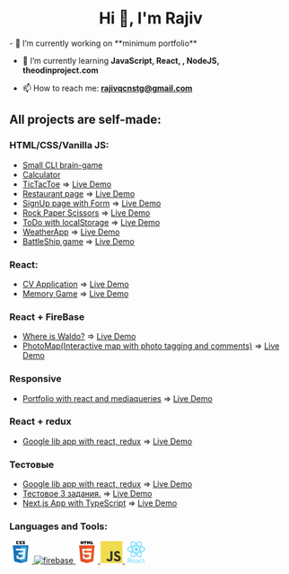 <h1 align="center">Hi 👋, I'm Rajiv</h1>
- 🔭 I’m currently working on **minimum portfolio**

- 🌱 I’m currently learning **JavaScript, React, , NodeJS, theodinproject.com**

- 📫 How to reach me: **rajivqcnstg@gmail.com**

<h2 align="left">All projects are self-made:</h2>
<h3 align="left">HTML/CSS/Vanilla JS:</h3>
<ul>
  <li><a href="https://github.com/ChandeOk/frontend-project-lvl1/">Small CLI brain-game</a></li>
  <li><a href="https://github.com/ChandeOk/odin-calc">Calculator</a></li>
  <li><a href="https://github.com/ChandeOk/odin-tic-tac-toe">TicTacToe</a> => <a href="https://chandeok.github.io/odin-tic-tac-toe/">Live Demo</a></li>
  <li><a href="https://github.com/ChandeOk/odin-restaurant">Restaurant page</a> => <a href="https://chandeok.github.io/odin-restaurant/">Live Demo</a></li>
  <li><a href="https://github.com/ChandeOk/odin-signUp">SignUp page with Form</a> => <a href="https://chandeok.github.io/odin-signUp/">Live Demo</a></li>
  <li><a href="https://github.com/ChandeOk/odin-rps">Rock Paper Scissors</a> => <a href="https://chandeok.github.io/odin-rps/">Live Demo</a></li>
  <li><a href="https://github.com/ChandeOk/odin-todo">ToDo with localStorage</a> => <a href="https://chandeok.github.io/odin-todo/">Live Demo</a></li>
  <li><a href="https://github.com/ChandeOk/odin-weather-app">WeatherApp</a> => <a href="http://lolweather.fun/">Live Demo</a></li>
  <li><a href="https://github.com/ChandeOk/odin-battleship">BattleShip game</a> => <a href="https://chandeok.github.io/odin-battleship/">Live Demo</a></li>
</ul>
<h3 align="left">React:</h3>
<ul>
  <li><a href="https://github.com/ChandeOk/CV-application">CV Application</a> => <a href="https://chandeok.github.io/CV-application/">Live Demo</a></li>
  <li><a href="https://github.com/ChandeOk/odin-memory-game">Memory Game</a> => <a href="https://chandeok.github.io/odin-memory-game/">Live Demo</a></li>
</ul>
<h3 align="left">React + FireBase</h3>
<ul>
  <li><a href="https://github.com/ChandeOk/odin-tag-app">Where is Waldo?</a> => <a href="https://lolchamps-a2f93.firebaseapp.com/">Live Demo</a></li>
  <li><a href="https://github.com/ChandeOk/PhotoMap/tree/main/photomap">PhotoMap(Interactive map with photo tagging and comments)</a> => <a href="https://photomap-a9c91.firebaseapp.com/">Live Demo</a></li>
</ul>
<h3 align="left">Responsive</h3>
<ul>
   <li><a href="https://github.com/ChandeOk/portfolio">Portfolio with react and mediaqueries</a> => <a href="https://chandeok.github.io/">Live Demo</a></li>
  </ul>
  <h3 align="left">React + redux</h3>
  <ul>
    <li><a href="https://github.com/ChandeOk/google-lib">Google lib app with react, redux</a> => <a href="https://chandeok.github.io/google-lib">Live Demo</a></li>
  </ul>
  <h3 align="left">Тестовые</h3>
  <ul>
    <li><a href="https://github.com/ChandeOk/google-lib">Google lib app with react, redux</a> => <a href="https://chandeok.github.io/google-lib">Live Demo</a></li>
    <li><a href="https://github.com/ChandeOk/uni-test">Тестовое 3 задания.</a> => <a href="https://chandeok.github.io/uni-test/">Live Demo</a></li>
    <li><a href="https://github.com/ChandeOk/test-pay-ts/">Next.js App with TypeScript</a> => <a href="https://chandeok.github.io/test-pay-ts/">Live Demo</a></li>
  </ul>
  
  <p align="left">
</p>

<h3 align="left">Languages and Tools:</h3>
<p align="left"> <a href="https://www.w3schools.com/css/" target="_blank" rel="noreferrer"> <img src="https://raw.githubusercontent.com/devicons/devicon/master/icons/css3/css3-original-wordmark.svg" alt="css3" width="40" height="40"/> </a> <a href="https://firebase.google.com/" target="_blank" rel="noreferrer"> <img src="https://www.vectorlogo.zone/logos/firebase/firebase-icon.svg" alt="firebase" width="40" height="40"/> </a> <a href="https://www.w3.org/html/" target="_blank" rel="noreferrer"> <img src="https://raw.githubusercontent.com/devicons/devicon/master/icons/html5/html5-original-wordmark.svg" alt="html5" width="40" height="40"/> </a> <a href="https://developer.mozilla.org/en-US/docs/Web/JavaScript" target="_blank" rel="noreferrer"> <img src="https://raw.githubusercontent.com/devicons/devicon/master/icons/javascript/javascript-original.svg" alt="javascript" width="40" height="40"/> </a> <a href="https://reactjs.org/" target="_blank" rel="noreferrer"> <img src="https://raw.githubusercontent.com/devicons/devicon/master/icons/react/react-original-wordmark.svg" alt="react" width="40" height="40"/> </a> </p>

